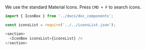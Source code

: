 We use the standard Material Icons. Press `CMD + F` to search icons.

```js noeditor
import { IconBox } from '../docs/doc_components';

const iconsList = require('../../iconsList.json');

<section>
  <IconBox iconsList={iconsList} />
</section>

```
